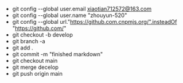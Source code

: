 -  git config --global user.email xiaotian712572@163.com
-  git config --global user.name "zhouyun-520"
-  git config --global url."https://github.com.cnpmjs.org/".insteadOf "https://github.com/"
-  git checkout -b develop
-  git branch -a
-  git add .
-  git commit -m "finished markdown"
-  git checkout main
-  git merge decelop
-  git push origin main
